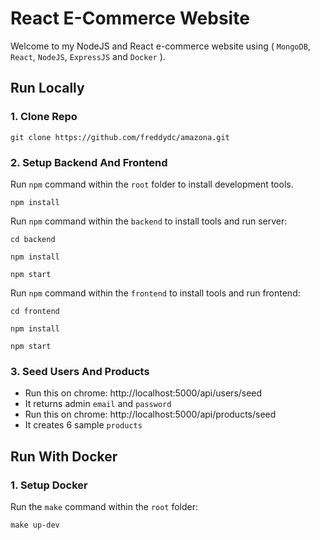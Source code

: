 # React E-Commerce Website

Welcome to my NodeJS and React e-commerce website using ( `MongoDB`, `React`, `NodeJS`, `ExpressJS` and `Docker` ).

## Run Locally

### 1. Clone Repo

```
git clone https://github.com/freddydc/amazona.git
```

### 2. Setup Backend And Frontend

Run `npm` command within the `root` folder to install development tools.

```
npm install
```

Run `npm` command within the `backend` to install tools and run server:

```
cd backend
```

```
npm install
```

```
npm start
```

Run `npm` command within the `frontend` to install tools and run frontend:

```
cd frontend
```

```
npm install
```

```
npm start
```

### 3. Seed Users And Products

- Run this on chrome: http://localhost:5000/api/users/seed
- It returns admin `email` and `password`
- Run this on chrome: http://localhost:5000/api/products/seed
- It creates 6 sample `products`

## Run With Docker

### 1. Setup Docker

Run the `make` command within the `root` folder:

```
make up-dev
```
